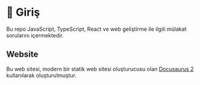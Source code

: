 # 👋 Giriş

Bu repo JavaScript, TypeScript, React ve web geliştirme ile ilgili mülakat sorularını içermektedir.

## Website

Bu web sitesi, modern bir statik web sitesi oluşturucusu olan [Docusaurus 2](https://docusaurus.io/) kullanılarak oluşturulmuştur.

